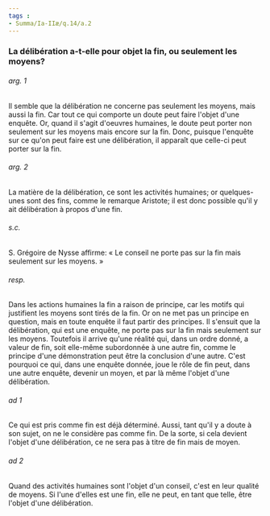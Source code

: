 ```yaml
---
tags : 
- Summa/Ia-IIæ/q.14/a.2
---
```


### La délibération a-t-elle pour objet la fin, ou seulement les moyens?

###### arg. 1
Il semble que la délibération ne concerne pas seulement les moyens, mais aussi la fin. Car tout ce qui comporte un doute peut faire l'objet d'une enquête. Or, quand il s'agit d'oeuvres humaines, le doute peut porter non seulement sur les moyens mais encore sur la fin. Donc, puisque l'enquête sur ce qu'on peut faire est une délibération, il apparaît que celle-ci peut porter sur la fin. 

###### arg. 2
La matière de la délibération, ce sont les activités humaines; or quelques-unes sont des fins, comme le remarque Aristote; il est donc possible qu'il y ait délibération à propos d'une fin. 

###### s.c.
S. Grégoire de Nysse affirme: « Le conseil ne porte pas sur la fin mais seulement sur les moyens. » 

###### resp.
Dans les actions humaines la fin a raison de principe, car les motifs qui justifient les moyens sont tirés de la fin. Or on ne met pas un principe en question, mais en toute enquête il faut partir des principes. Il s'ensuit que la délibération, qui est une enquête, ne porte pas sur la fin mais seulement sur les moyens. Toutefois il arrive qu'une réalité qui, dans un ordre donné, a valeur de fin, soit elle-même subordonnée à une autre fin, comme le principe d'une démonstration peut être la conclusion d'une autre. C'est pourquoi ce qui, dans une enquête donnée, joue le rôle de fin peut, dans une autre enquête, devenir un moyen, et par là même l'objet d'une délibération. 

###### ad 1
Ce qui est pris comme fin est déjà déterminé. Aussi, tant qu'il y a doute à son sujet, on ne le considère pas comme fin. De la sorte, si cela devient l'objet d'une délibération, ce ne sera pas à titre de fin mais de moyen. 

###### ad 2
Quand des activités humaines sont l'objet d'un conseil, c'est en leur qualité de moyens. Si l'une d'elles est une fin, elle ne peut, en tant que telle, être l'objet d'une délibération. 

